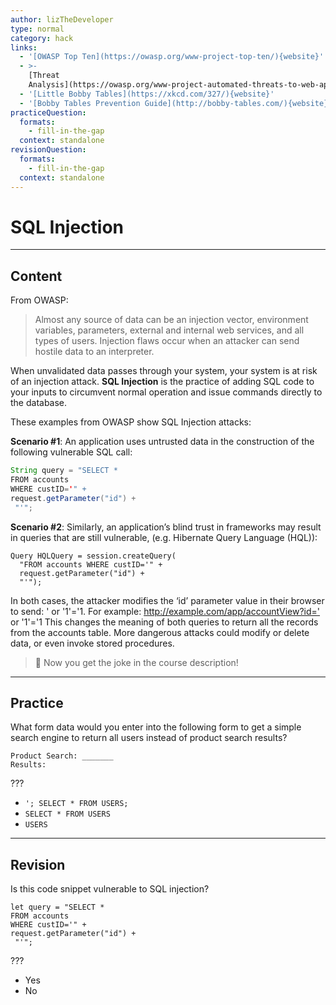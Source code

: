 ```yaml
---
author: lizTheDeveloper
type: normal
category: hack
links:
  - '[OWASP Top Ten](https://owasp.org/www-project-top-ten/){website}'
  - >-
    [Threat
    Analysis](https://owasp.org/www-project-automated-threats-to-web-applications/){website}
  - '[Little Bobby Tables](https://xkcd.com/327/){website}'
  - '[Bobby Tables Prevention Guide](http://bobby-tables.com/){website}'
practiceQuestion:
  formats:
    - fill-in-the-gap
  context: standalone
revisionQuestion:
  formats:
    - fill-in-the-gap
  context: standalone
---
```


# SQL Injection


---

## Content

From OWASP:

> Almost any source of data can be an injection vector, environment variables, parameters, external and internal web services, and all types of users. Injection flaws occur when an attacker can send hostile data to an interpreter.

When unvalidated data passes through your system, your system is at risk of an injection attack. **SQL Injection** is the practice of adding SQL code to your inputs to circumvent normal operation and issue commands directly to the database.

These examples from OWASP show SQL Injection attacks:

**Scenario #1**: An application uses untrusted data in the
construction of the following vulnerable SQL call:

```java
String query = "SELECT *
FROM accounts
WHERE custID='" +
request.getParameter("id") +
 "'";
```

**Scenario #2**: Similarly, an application’s blind trust in frameworks
may result in queries that are still vulnerable, (e.g. Hibernate
Query Language (HQL)):

```plain-text
Query HQLQuery = session.createQuery(
  "FROM accounts WHERE custID='" +
  request.getParameter("id") +
  "'");
```

In both cases, the attacker modifies the ‘id’ parameter value in
their browser to send: ' or '1'='1. For example:
<http://example.com/app/accountView?id='> or '1'='1
This changes the meaning of both queries to return all the
records from the accounts table. More dangerous attacks could
modify or delete data, or even invoke stored procedures.

> 📝 Now you get the joke in the course description!


---

## Practice

What form data would you enter into the following form to get a simple search engine to return all users instead of product search results?

```plain-text
Product Search: _______
Results:
```

???

- `'; SELECT * FROM USERS;`
- `SELECT * FROM USERS`
- `USERS`


---

## Revision

Is this code snippet vulnerable to SQL injection?

```plain-text
let query = "SELECT *
FROM accounts
WHERE custID='" +
request.getParameter("id") +
 "'";
```

???

- Yes
- No
